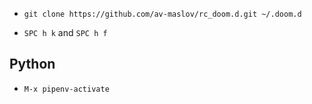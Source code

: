 
- `git clone https://github.com/av-maslov/rc_doom.d.git ~/.doom.d`

- `SPC h k` and `SPC h f`

## Python 

- `M-x pipenv-activate`
